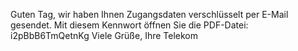 Guten Tag, wir haben Ihnen Zugangsdaten verschlüsselt per E-Mail gesendet. Mit diesem Kennwort öffnen Sie die PDF-Datei: i2pBbB6TmQetnKg Viele Grüße, Ihre Telekom